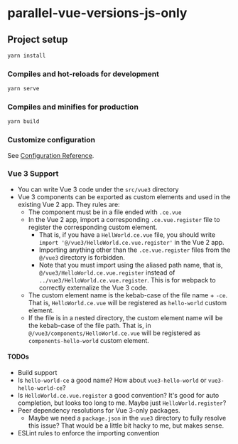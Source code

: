 # parallel-vue-versions-js-only

## Project setup

```sh
yarn install
```

### Compiles and hot-reloads for development

```sh
yarn serve
```

### Compiles and minifies for production

```sh
yarn build
```

<!-- ### Lints and fixes files
```sh
yarn lint
``` -->

### Customize configuration

See [Configuration Reference](https://cli.vuejs.org/config/).

### Vue 3 Support

- You can write Vue 3 code under the `src/vue3` directory
- Vue 3 components can be exported as custom elements and used in the existing Vue 2 app. They rules are:
  - The component must be in a file ended with `.ce.vue`
  - In the Vue 2 app, import a corresponding `.ce.vue.register` file to register the corresponding custom element.
    - That is, if you have a `HellWorld.ce.vue` file, you should write `import '@/vue3/HelloWorld.ce.vue.register'` in the Vue 2 app.
    - Importing anything other than the `.ce.vue.register` files from the `@/vue3` directory is forbidden.
    - Note that you must import using the aliased path name, that is, `@/vue3/HelloWorld.ce.vue.register` instead of `../vue3/HelloWorld.ce.vue.register`. This is for webpack to correctly externalize the Vue 3 code.
  - The custom element name is the kebab-case of the file name + `-ce`. That is, `HelloWorld.ce.vue` will be registered as `hello-world` custom element.
  - If the file is in a nested directory, the custom element name will be the kebab-case of the file path. That is, in `@/vue3/components/HelloWorld.ce.vue` will be registered as `components-hello-world` custom element.

#### TODOs

- Build support
- Is `hello-world-ce` a good name? How about `vue3-hello-world` or `vue3-hello-world-ce`?
- Is `HelloWorld.ce.vue.register` a good convention? It's good for auto completion, but looks too long to me. Maybe just `HelloWorld.register`?
- Peer dependency resolutions for Vue 3-only packages.
  - Maybe we need a `package.json` in the `vue3` directory to fully resolve this issue? That would be a little bit hacky to me, but makes sense.
- ESLint rules to enforce the importing convention
